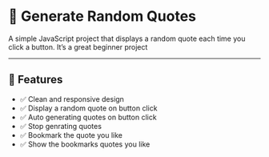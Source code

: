 # 📜 Generate Random Quotes

A simple JavaScript project that displays a random quote each time you click a button. It’s a great beginner project

---

## 🚀 Features

- ✅ Clean and responsive design
- ✅ Display a random quote on button click
- ✅ Auto generating quotes on button click
- ✅ Stop genrating quotes
- ✅ Bookmark the quote you like
- ✅ Show the bookmarks quotes you like
